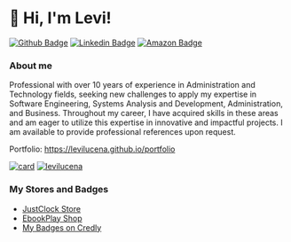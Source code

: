 # 👋 Hi, I'm Levi!

[![Github Badge](https://img.shields.io/badge/-Github-000?style=flat-square&logo=Github&logoColor=white&link=https://github.com/LeviLucena)](https://github.com/LeviLucena)
[![Linkedin Badge](https://img.shields.io/badge/-LinkedIn-blue?style=flat-square&logo=Linkedin&logoColor=white&link=https://www.linkedin.com/in/levilucena/)](https://www.linkedin.com/in/levilucena)
[![Amazon Badge](/icons/amazon_icon.png)](https://www.amazon.com/dp/B0CVTGM48Q)


### About me
Professional with over 10 years of experience in Administration and Technology fields, seeking new challenges to apply my expertise in Software Engineering, Systems Analysis and Development, Administration, and Business. Throughout my career, I have acquired skills in these areas and am eager to utilize this expertise in innovative and impactful projects. I am available to provide professional references upon request.

Portfolio: https://levilucena.github.io/portfolio

[![card](https://github-readme-stats.vercel.app/api?username=LeviLucena&theme=default&show_icons=true)](https://github.com/LeviLucena)
[![levilucena](https://github-readme-stats.vercel.app/api/top-langs/?username=levilucena&hide=html&layout=compact&theme=default)](https://github.com/levilucena/github-readme-stats)

### My Stores and Badges
- [JustClock Store](https://www.justclock.store/)
- [EbookPlay Shop](https://ebookplay.kpages.online/shop)
- [My Badges on Credly](https://www.credly.com/users/levi-gustavo-oliveira-lucena)
